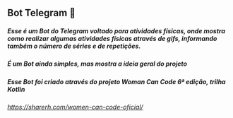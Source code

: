 ## Bot Telegram :robot:




##### Esse é um Bot do Telegram voltado para atividades físicas, onde mostra como realizar algumas atividades físicas através de gifs, informando também o número de séries e de repetições.

##### É um Bot ainda simples, mas mostra a ideia geral do projeto





##### Esse Bot foi criado através do projeto Woman Can Code 6*ª* edição, trilha Kotlin

###### https://sharerh.com/women-can-code-oficial/

